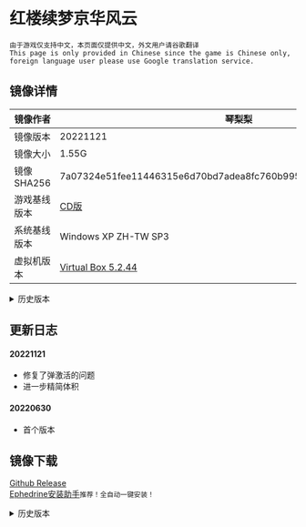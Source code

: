 # 红楼续梦京华风云
`由于游戏仅支持中文，本页面仅提供中文，外文用户请谷歌翻译`  
`This page is only provided in Chinese since the game is Chinese only, foreign language user please use Google translation service.`



## 镜像详情

|镜像作者|琴梨梨|
|  ----  | ----  |
|镜像版本|20221121|
|镜像大小|1.55G  |
|镜像SHA256|7a07324e51fee11446315e6d70bd7adea8fc760b995b21f6578bf9d6200b871e|
|游戏基线版本|[CD版](https://www.ppxclub.com/708783-1-1)|  
|系统基线版本|Windows XP ZH-TW SP3|
|虚拟机版本|[Virtual Box 5.2.44](https://download.virtualbox.org/virtualbox/5.2.44/)|



<details><summary>历史版本</summary>
  
#### 20220630
|镜像作者|琴梨梨|
|  ----  | ----  |
|镜像大小|1.70G  |
|镜像SHA256|0efb9bbfb88607f65a1a05758ec54beb8b68315d832c7b4b5dd2dd83d1535430|
  
</details>

## 更新日志
#### 20221121
- 修复了弹激活的问题  
- 进一步精简体积  
#### 20220630
- 首个版本

## 镜像下载
[Github Release](https://github.com/GlacierLab/.github/releases/download/%E7%BA%A2%E6%A5%BC%E7%BB%AD%E6%A2%A6%E4%BA%AC%E5%8D%8E%E9%A3%8E%E4%BA%91/HLXM_WINXP_20221121.7z)  
[Ephedrine安装助手](https://github.com/GlacierLab/.github/releases/download/%E7%BA%A2%E6%A5%BC%E7%BB%AD%E6%A2%A6%E4%BA%AC%E5%8D%8E%E9%A3%8E%E4%BA%91/HLXM_Installer.exe)`推荐！全自动一键安装！`
<details><summary>历史版本</summary>
  
#### 20220630
[Github Release](https://github.com/GlacierLab/.github/releases/download/%E7%BA%A2%E6%A5%BC%E7%BB%AD%E6%A2%A6%E4%BA%AC%E5%8D%8E%E9%A3%8E%E4%BA%91/HLXM_WINXP_20220630.7z)  
[城通](http://share.qinlili.bid/f/8067059-605678554-35b789?p=547873715)密码：547873715，可使用[解析器](https://ctfile.qinlili.bid)  
[天翼](https://cloud.189.cn/web/share?code=rYruMz6VzMB3)访问码：eip2
  
</details>